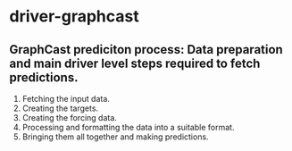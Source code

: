 # driver-graphcast
## GraphCast prediciton process: Data preparation and main driver level steps required to fetch predictions.
1. Fetching the input data.
2. Creating the targets.
3. Creating the forcing data.
4. Processing and formatting the data into a suitable format.
5. Bringing them all together and making predictions.
